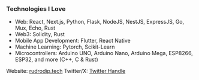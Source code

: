 ### Technologies I Love

- Web: React, Next.js, Python, Flask, NodeJS, NestJS, ExpressJS, Go, Mux, Echo, Rust
- Web3: Solidity, Rust
- Mobile App Development: Flutter, React Native
- Machine Learning: Pytorch, Scikit-Learn
- Microcontrollers: Arduino UNO, Arduino Nano, Arduino Mega, ESP8266, ESP32, and more (C++, C & Rust)

Website: [rudrodip.tech](https://rudrodip.tech)
Twitter/X: [Twitter Handle](https://www.twitter.com/rds_agi)

